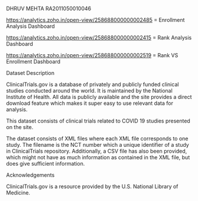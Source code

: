 DHRUV MEHTA      RA2011050010046

https://analytics.zoho.in/open-view/258688000000002485 = Enrollment Analysis Dashboard

https://analytics.zoho.in/open-view/258688000000002415 = Rank Analysis Dashboard

https://analytics.zoho.in/open-view/258688000000002519 = Rank VS Enrollment Dashboard

Dataset Description

ClinicalTrials.gov is a database of privately and publicly funded clinical studies conducted around the world. It is maintained by the National Institute of Health. All data is publicly available and the site provides a direct download feature which makes it super easy to use relevant data for analysis.

This dataset consists of clinical trials related to COVID 19 studies presented on the site.

The dataset consists of XML files where each XML file corresponds to one study. The filename is the NCT number which a unique identifier of a study in ClinicalTrials repository. Additionally, a CSV file has also been provided, which might not have as much information as contained in the XML file, but does give sufficient information.

Acknowledgements

ClinicalTrials.gov is a resource provided by the U.S. National Library of Medicine.
